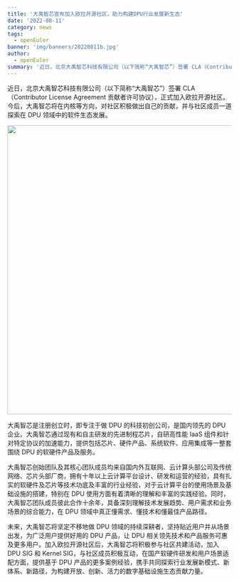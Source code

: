 ```yaml
---
title: '大禹智芯宣布加入欧拉开源社区，助力构建DPU行业发展新生态'
date: '2022-08-11'
category: news
tags:
  - openEuler
banner: 'img/banners/20220811b.jpg'
author:
  - openEuler
summary: '近日，北京大禹智芯科技有限公司（以下简称“大禹智芯”）签署 CLA（Contributor License Agreement 贡献者许可协议），正式加入欧拉开源社区。今后，大禹智芯将在内核等方向，对社区积极做出自己的贡献，并与社区成员一道探索在DPU领域中的软件生态发展。'
---
```


近日，北京大禹智芯科技有限公司（以下简称“大禹智芯”）签署 CLA（Contributor License Agreement 贡献者许可协议），正式加入欧拉开源社区。今后，大禹智芯将在内核等方向，对社区积极做出自己的贡献，并与社区成员一道探索在 DPU 领域中的软件生态发展。

<img src="/img/news/20220811/20220811b.jpg" width="650"/>

大禹智芯是注册创立时，即专注于做 DPU 的科技初创公司，是国内领先的 DPU 企业。大禹智芯通过现有和自主研发的先进制程芯片，自研高性能 IaaS 组件和针对特定协议的加速能力，提供包括芯片、硬件产品、系统软件、应用集成等一整套围绕 DPU 的软硬件产品及服务。

大禹智芯创始团队及其核心团队成员均来自国内外互联网、云计算头部公司及传统网络、芯片头部厂商，拥有十年以上云计算平台设计、研发和运营的经验，具有扎实的软硬件及芯片等技术功底及丰富的行业经验，对于云计算平台的使用场景及基础设施的搭建，特别在 DPU 使用方面有着清晰的理解和丰富的实践经验。同时，大禹智芯团队成员彼此合作十余年，具备深刻理解技术发展趋势、用户需求和业务场景的综合能力，在 DPU 领域中真正懂需求、懂技术和懂最佳产品路径。

未来，大禹智芯将坚定不移地做 DPU 领域的持续深耕者，坚持贴近用户并从场景出发，为广泛用户提供好用的 DPU 产品，让 DPU 相关领先技术和产品服务可惠及更多用户。加入欧拉开源社区后，大禹智芯将积极参与社区共建活动，加入 DPU SIG 和 Kernel SIG，与社区成员积极互动，在国产软硬件研发和用户场景适配方面，提供基于 DPU 产品的更多案例经验，携手共同探索行业发展新模式、新体系、新路径，为构建开放、创新、活力的数字基础设施生态贡献力量。
